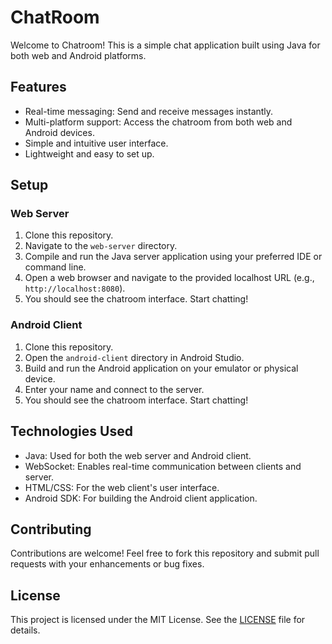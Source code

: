 # ChatRoom

Welcome to Chatroom! This is a simple chat application built using Java for both web and Android platforms.

## Features

- Real-time messaging: Send and receive messages instantly.
- Multi-platform support: Access the chatroom from both web and Android devices.
- Simple and intuitive user interface.
- Lightweight and easy to set up.

## Setup

### Web Server
1. Clone this repository.
2. Navigate to the `web-server` directory.
3. Compile and run the Java server application using your preferred IDE or command line.
4. Open a web browser and navigate to the provided localhost URL (e.g., `http://localhost:8080`).
5. You should see the chatroom interface. Start chatting!

### Android Client
1. Clone this repository.
2. Open the `android-client` directory in Android Studio.
3. Build and run the Android application on your emulator or physical device.
4. Enter your name and connect to the server.
5. You should see the chatroom interface. Start chatting!

## Technologies Used

- Java: Used for both the web server and Android client.
- WebSocket: Enables real-time communication between clients and server.
- HTML/CSS: For the web client's user interface.
- Android SDK: For building the Android client application.

## Contributing

Contributions are welcome! Feel free to fork this repository and submit pull requests with your enhancements or bug fixes.

## License

This project is licensed under the MIT License. See the [LICENSE](LICENSE) file for details.
